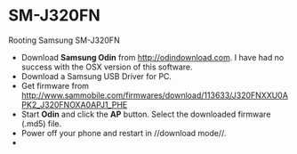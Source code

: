 # SM-J320FN

Rooting Samsung SM-J320FN

* Download **Samsung Odin** from http://odindownload.com. I have had no success with the OSX version of this software.
* Download a Samsung USB Driver for PC.
* Get firmware from http://www.sammobile.com/firmwares/download/113633/J320FNXXU0APK2_J320FNOXA0APJ1_PHE
* Start **Odin** and click the **AP** button. Select the downloaded firmware (.md5) file.
* Power off your phone and restart in //download mode//.
*
